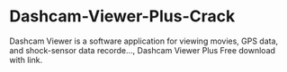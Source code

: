 # Dashcam-Viewer-Plus-Crack
Dashcam Viewer is a software application for viewing movies, GPS data, and shock-sensor data recorde..., Dashcam Viewer Plus Free download with link.
